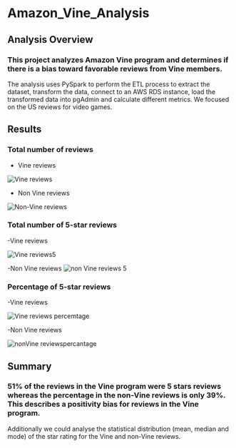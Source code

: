 # Amazon_Vine_Analysis

## Analysis Overview
### This project analyzes Amazon Vine program and determines if there is a bias toward favorable reviews from Vine members.
The analysis uses PySpark to perform the ETL process to extract the dataset, transform the data, connect to an AWS RDS instance, load the transformed data into pgAdmin and calculate different metrics.
We focused on the US reviews for video games.

## Results
### Total number of reviews
- Vine reviews

![Vine reviews](https://user-images.githubusercontent.com/90746609/149728532-dac7bb30-a138-4042-b687-172d851092e3.jpg)


- Non Vine reviews

![Non-Vine reviews](https://user-images.githubusercontent.com/90746609/149728711-38870b9e-a1c4-4084-b36d-e946d6bf2264.jpg)


### Total number of 5-star reviews
-Vine reviews

![Vine reviews5](https://user-images.githubusercontent.com/90746609/149728569-8cf928ad-0ed9-4e3a-ad7c-8ee8c8fd2e21.jpg)

-Non Vine reviews
![non Vine reviews 5](https://user-images.githubusercontent.com/90746609/149728681-5e39b2a4-5a30-4f2e-96a5-fe925f177d1c.jpg)


### Percentage of 5-star reviews
-Vine reviews

![Vine reviews percemtage](https://user-images.githubusercontent.com/90746609/149728620-ea0dde62-1f51-47af-a0c2-c64bc41688d8.jpg)


-Non Vine reviews

![nonVine reviewspercantage](https://user-images.githubusercontent.com/90746609/149728662-ae0a4891-798b-4ae0-aba8-6cd58ece72b8.jpg)


## Summary
### 51% of the reviews in the Vine program were 5 stars reviews whereas the percentage in the non-Vine reviews is only 39%. This describes a positivity bias for reviews in the Vine program.
Additionally we could analyse the statistical distribution (mean, median and mode) of the star rating for the Vine and non-Vine reviews.
